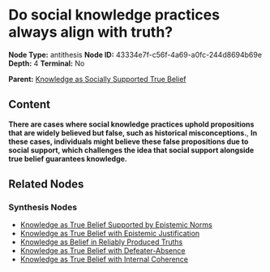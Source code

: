 # Do social knowledge practices always align with truth?

**Node Type:** antithesis
**Node ID:** 43334e7f-c56f-4a69-a0fc-244d8694b69e
**Depth:** 4
**Terminal:** No

**Parent:** [Knowledge as Socially Supported True Belief](knowledge-as-socially-supported-true-belief-synthesis-5a5cec28-a787-4951-a4fd-a3a469b4ad91.md)

## Content

**There are cases where social knowledge practices uphold propositions that are widely believed but false, such as historical misconceptions.**, **In these cases, individuals might believe these false propositions due to social support, which challenges the idea that social support alongside true belief guarantees knowledge.**

## Related Nodes

### Synthesis Nodes

- [Knowledge as True Belief Supported by Epistemic Norms](knowledge-as-true-belief-supported-by-epistemic-norms-synthesis-79a7f57d-4ddb-4842-8d30-0ad7b3b3aa90.md)
- [Knowledge as True Belief with Epistemic Justification](knowledge-as-true-belief-with-epistemic-justification-synthesis-d8d2bdbe-4b58-4b19-bc87-506c8ee137be.md)
- [Knowledge as Belief in Reliably Produced Truths](knowledge-as-belief-in-reliably-produced-truths-synthesis-acc412a4-9caa-4f4e-9b06-f17ff27a35ba.md)
- [Knowledge as True Belief with Defeater-Absence](knowledge-as-true-belief-with-defeater-absence-synthesis-5c13e1a8-c320-4bb9-a655-832af0d82e3a.md)
- [Knowledge as True Belief with Internal Coherence](knowledge-as-true-belief-with-internal-coherence-synthesis-00a7ccee-56f8-40da-93a7-622ac9a6746c.md)
